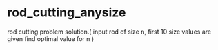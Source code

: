 # rod_cutting_anysize
rod cutting problem solution.( input rod of size n, first 10 size values are given find optimal value for n )
